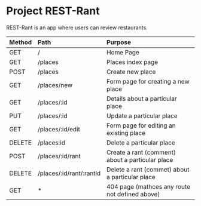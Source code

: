 # Project REST-Rant

REST-Rant is an app where users can review restaurants.


| Method | Path | Purpose |
|:-------|:-----|:--------|
| GET    | /    | Home Page|
| GET    | /places | Places index page|
| POST   | /places | Create new place |
| GET    | /places/new| Form page for creating a new place|
| GET    | /places/:id | Details about a particular place|
| PUT    | /places/:id | Update a particular place|
| GET    | /places/:id/edit | Form page for editing an existing place |
| DELETE | /places:id | Delete a particular place |
| POST   | /places/:id/rant | Create a rant (comment) about a particular place |
| DELETE | /places/:id/rant/:rantld| Delete a rant (commet) about a particular place |
|GET     | *      | 404 page (mathces any route not defined above) |